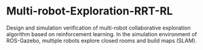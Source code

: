 # Multi-robot-Exploration-RRT-RL
Design and simulation verification of multi-robot collaborative exploration algorithm based on reinforcement learning. In the simulation environment of ROS-Gazebo, multiple robots explore closed rooms and build maps (SLAM).
